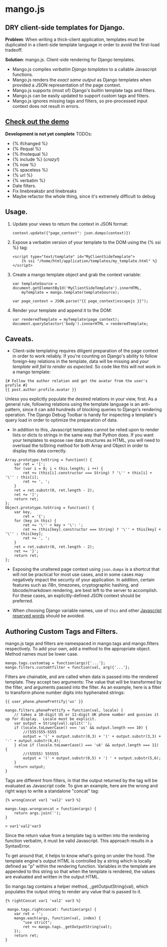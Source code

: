 mango.js
=====
DRY client-side templates for Django.
-------------------------------------

**Problem**:    When writing a thick-client application, templates must be duplicated in a client-side template language
in order to avoid the first-load tradeoff.

**Solution**:   mango.js.  Client-side rendering for Django templates.

* Mango.js compiles *verbatim Django templates* to a callable Javascript functions.
* Mango.js renders the *exact same output* as Django templates when provided a JSON representation of the page context.
* Mango.js supports (most of) Django's builtin template tags and filters.
* Mango.js can be easily updated to support custom tags and filters.
* Mango.js ignores missing tags and filters, so pre-processed input context does not result in errors.

[Check out the demo](https://catto5k.com/mango.demo.html)
--------------------

**Development is not yet complete**
TODOs:
- {% ifchanged %}
- {% ifequal %}
- {% ifnotequal %}
- {% include %} (*crazy!*)
- {% now %}
- {% spaceless %}
- {% url %}
- {% verbatim %}
- Date filters.
- Fix linebreaksbr and linebreaks
- Maybe refactor the whole thing, since it's extremely difficult to debug



Usage.
---------------
1. Update your views to return the context in JSON format:
    ```
    context.update({"page_context": json.dumps(context)})
    ```

2. Expose a verbatim version of your template to the DOM using the {% ssi %} tag:
    ```
    <script type="text/template" id="MyClientSideTemplate">
        {% ssi "/home/html/application/templates/my_template.html" %}
    </script>
    ```

3.  Create a mango template object and grab the context variable:
    ```
    var templateSource = document.getElementById('MyClientSideTemplate').innerHTML,
        myTemplate = mango.template(templateSource);

    var page_context = JSON.parse("{{ page_context|escapejs }}");
    ```
4.  Render your template and append it to the DOM:
    ```
    var renderedTemplate = myTemplate(page_context);
    document.querySelector('body').innnerHTML = renderedTemplate;
    ```

Caveats.
--------
* Client-side templating requires diligent preparation of the page context in order to work reliably.  If you're counting
on Django's ability to follow foreign-key relations in the template, data will be missing and *your template will fail
to render as expected*.  So code like this will not work in a mango template:
```
{# Follow the author relation and get the avatar from the user's profile #}
{{ post.author.profile.avatar }}
```
Unless you explicitly populate the desired relations in your view, first.  As a general rule, following relations using
the template language is an anti-pattern, since it can add hundreds of blocking queries to Django's rendering operation.
The Django Debug Toolbar is handy for inspecting a template's query load in order to optimize the preparation of data.

* In addition to this, Javascript templates cannot be relied upon to render lists or dicts to strings in the same way that
Python does.  If you want your templates to expose raw data structures as HTML, you will need to overload the toString
method for both Array and Object in order to display this data correctly.
```
Array.prototype.toString = function() {
    var ret = '[';
    for (var i = 0; i < this.length; i ++) {
        ret += (this[i].constructor === String) ? '\'' + this[i] + '\'' : this[i];
        ret += ', ';
    }
    ret = ret.substr(0, ret.length - 2);
    ret += ']';
    return ret;
};
Object.prototype.toString = function() {
    var key,
        ret = '{';
    for (key in this) {
        ret += '\'' + key + '\': ';
        ret += (this[key].constructor === String) ? '\'' + this[key] + '\'' : this[key];
        ret += ', ';
    }
    ret = ret.substr(0, ret.length - 2);
    ret += '}';
    return ret;
};
```

* Exposing the unaltered page context using `json.dumps` is a shortcut that will not be practical for most use cases,
and in some cases may negatively impact the security of your application.  In addition, certain features such as i18n,
timezones, cryptographic hashing, and bbcode/markdown rendering, are best left to the server to accomplish.  For these
cases, an explicitly-defined JSON context should be preferred.

* When choosing Django variable names, use of `this` and other [Javascript reserved words](https://developer.mozilla.org/en-US/docs/JavaScript/Reference/Reserved_Words) should be avoided.


Authoring Custom Tags and Filters.
---------------------------------
mango.js tags and filters are namespaced in mango.tags and mango.filters respectively.  To add your own, add a method
to the appropriate object.  Method names _must_ be lower case.
```
mango.tags.customtag = function(args){'...'};
mango.filters.customtfilter = function(val, arg){'...'};
```

Filters are chainable, and are called when data is passed into the rendered template.  They accept two arguments:
The value that will be transformed by the filter, and arguments passed into the filter.
As an example, here is a filter to transform phone number digits into hyphenated strings:
```
{{ user_phone.phonePrettify|'us' }}

mango.filters.phonePrettify = function(val, locale) {
    // takes a 10-digit US or 11-digit UK phone number and gussies it up for display.  Locale must be explicit.
    var output = String(val).split('');
    if (locale.toLowerCase() === 'us' && output.length === 10) {
        //(555)555-5555
        output = '(' + output.substr(0,3) + ')' + output.substr(3,3) + '-' + output.substr(6,4);
    } else if (locale.toLowerCase() === 'uk' && output.length === 11) {
        //(55555) 555555
        output = '(' + output.substr(0,5) + ') ' + output.substr(5,6);
    }
    return output;
}
```

Tags are different from filters, in that the output returned by the tag will be evaluated as Javascript code.  To give
an example, here are the wrong and right ways to write a standalone "concat" tag:
```
{% wrongConcat var1 'val2' var3 %}

mango.tags.wrongconcat = function(args) {
    return args.join('');
}

> var1'val2'var3
```

Since the return value from a template tag is written into the rendering function verbatim, it must be valid Javascript.
This approach results in a SyntaxError.

To get around that, it helps to know what's going on under the hood.  The template engine's output HTML is controlled
by a string which is locally defined as "p" within the rendering function.  Variables in the template are appended to
this string so that when the template is rendered, the values are evaluated and written in the output HTML.

So mango.tag contains a helper method, _getOutputString(val), which populates the output string to render any value that
is passed to it.
```
{% rightConcat var1 'val2' var3 %}

 mango.tags.rightconcat: function(args) {
    var ret = '';
    mango.each(args, function(val, index) {
        "use strict";
        ret += mango.tags._getOutputString(val);
    });
    return ret;
}
```
